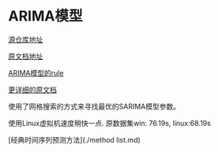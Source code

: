 # ARIMA模型

[源仓库地址](https://github.com/gmonaci/ARIMA)

[原文档地址](https://github.com/gmonaci/ARIMA/blob/master/time-series-analysis-ARIMA.ipynb)

[ARIMA模型的rule](https://people.duke.edu/~rnau/411arim.htm)

[更详细的原文档](https://www.digitalocean.com/community/tutorials/a-guide-to-time-series-forecasting-with-arima-in-python-3)

使用了网格搜索的方式来寻找最优的SARIMA模型参数。

使用Linux虚拟机速度稍快一点. 原数据集win: 76.19s, linux:68.19s



[经典时间序列预测方法](./method list.md)